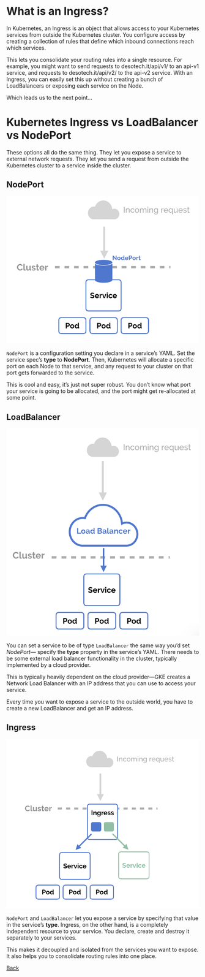 # What is an Ingress?
In Kubernetes, an Ingress is an object that allows access to your Kubernetes services from outside the Kubernetes cluster. You configure access by creating a collection of rules that define which inbound connections reach which services.

This lets you consolidate your routing rules into a single resource. For example, you might want to send requests to desotech.it/api/v1/ to an api-v1 service, and requests to desotech.it/api/v2/ to the api-v2 service. With an Ingress, you can easily set this up without creating a bunch of LoadBalancers or exposing each service on the Node.

Which leads us to the next point…

# Kubernetes Ingress vs LoadBalancer vs NodePort
These options all do the same thing. They let you expose a service to external network requests. They let you send a request from outside the Kubernetes cluster to a service inside the cluster.

## NodePort

 ![NodePort](images/nodeport.png)

`NodePort` is a configuration setting you declare in a service’s YAML. Set the service spec’s **type** to **NodePort**. Then, Kubernetes will allocate a specific port on each Node to that service, and any request to your cluster on that port gets forwarded to the service.

This is cool and easy, it’s just not super robust. You don’t know what port your service is going to be allocated, and the port might get re-allocated at some point.

## LoadBalancer
 ![LoadBalancer](images/loadbalancer.png)

You can set a service to be of type `LoadBalancer` the same way you’d set *NodePort*— specify the **type** property in the service’s YAML. There needs to be some external load balancer functionality in the cluster, typically implemented by a cloud provider.

This is typically heavily dependent on the cloud provider—GKE creates a Network Load Balancer with an IP address that you can use to access your service.

Every time you want to expose a service to the outside world, you have to create a new LoadBalancer and get an IP address.

## Ingress
 ![Ingress](images/ingress.png)

`NodePort` and `LoadBalancer` let you expose a service by specifying that value in the service’s **type**. Ingress, on the other hand, is a completely independent resource to your service. You declare, create and destroy it separately to your services.

This makes it decoupled and isolated from the services you want to expose. It also helps you to consolidate routing rules into one place.

[Back](lab10.md)
